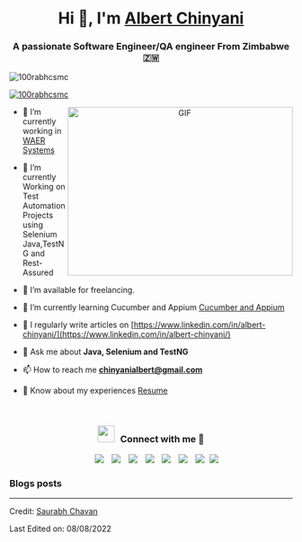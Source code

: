 <h1 align="center">Hi 👋, I'm <a href="https://github.com/albertchinyani" target="blank">Albert Chinyani</a></h1>
<h3 align="center">A passionate Software Engineer/QA engineer From Zimbabwe&#127487;&#127484;</h3>

<p align="left"> <img src="https://komarev.com/ghpvc/?username=100rabhcsmc&label=Profile%20views&color=0e75b6&style=flat" alt="100rabhcsmc" /> </p>

<p align="left"> <a href="https://twitter.com/AlbertChinyani" target="blank"><img src="https://img.shields.io/twitter/follow/AlbertChinyani?logo=twitter&style=for-the-badge" alt="100rabhcsmc" /></a> </p>

<a target="_blank" align="center">
  <img align="right" top="500" height="300" width="400" alt="GIF" src="https://media.giphy.com/media/SWoSkN6DxTszqIKEqv/giphy.gif">
</a>

- 🔭 I’m currently working in <a href="https://waersystems.com//" target="blank">WAER Systems</a>

- 🌱 I’m currently Working on Test Automation Projects using Selenium Java,TestNG and Rest-Assured

- 🤝 I’m available for freelancing.

- 🌱 I’m currently learning Cucumber and Appium  <a href="https://automationstepbystep.com/" target="blank">Cucumber and Appium</a>

- 📝 I regularly write articles on [https://www.linkedin.com/in/albert-chinyani/](https://www.linkedin.com/in/albert-chinyani/)

- 💬 Ask me about **Java, Selenium and TestNG**

- 📫 How to reach me **chinyanialbert@gmail.com**

- 📄 Know about my experiences <a href="https://github.com/albertchinyani/albertchinyani/blob/main/CV%20for%20Albert%20Chinyani.pdf" target="blank">Resume</a>
<br/>
<h3 align="center" > <img src="https://media.giphy.com/media/iY8CRBdQXODJSCERIr/giphy.gif" width="30" height="30" style="margin-right: 10px;">Connect with me 🤝 </h3>

<p align="center">

 <div align="center"  class="icons-social" style="margin-left: 10px;">
        <a style="margin-left: 10px;"  target="_blank" href="">
			<img src="https://img.icons8.com/doodle/40/000000/linkedin--v2.png"></a>
        <a style="margin-left: 10px;" target="_blank" href="">
		<img src="https://img.icons8.com/doodle/40/000000/github--v1.png"></a>
		<a style="margin-left: 10px;" target="_blank" href="">
				<img src="https://img.icons8.com/external-tal-revivo-color-tal-revivo/40/000000/external-stack-overflow-is-a-question-and-answer-site-for-professional-logo-color-tal-revivo.png"></a>
	   <a style="margin-left: 10px;" target="_blank" href="">
					<img src="https://img.icons8.com/external-sketchy-juicy-fish/0.6x/external-blog-online-services-sketchy-sketchy-juicy-fish.png"></a>
        <a style="margin-left: 10px;" target="_blank" href="">
			<img src="https://img.icons8.com/doodle/40/000000/instagram-new--v2.png"></a>
		<a style="margin-left: 10px;" target="_blank" href="">
			<img src="https://img.icons8.com/doodle/1x/twitter-squared--v2.png" ></a>
		<a style="margin-left: 10px;" target="_blank" href="">
				<img src="https://img.icons8.com/doodle/1x/youtube--v2.png" ></a>
		<a style="margin-left: 5px;" target="_blank" href="">
					<img src="https://img.icons8.com/plasticine/0.5x/resume.png" ></a>
      </div>

</p>

### Blogs posts

---

Credit: [Saurabh Chavan](https://github.com/100rabhcsmc)

Last Edited on: 08/08/2022
